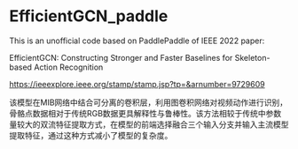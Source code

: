 # EfficientGCN_paddle
This is an unofficial code based on PaddlePaddle of IEEE 2022 paper:

EfficientGCN: Constructing Stronger and Faster Baselines for Skeleton-based Action Recognition

https://ieeexplore.ieee.org/stamp/stamp.jsp?tp=&arnumber=9729609

该模型在MIB网络中结合可分离的卷积层，利用图卷积网络对视频动作进行识别，骨骼点数据相对于传统RGB数据更具解释性与鲁棒性。该方法相较于传统中参数量较大的双流特征提取方式，在模型的前端选择融合三个输入分支并输入主流模型提取特征，通过这种方式减小了模型的复杂度。
